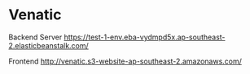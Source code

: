 # Venatic

Backend Server
https://test-1-env.eba-vydmpd5x.ap-southeast-2.elasticbeanstalk.com/

Frontend 
http://venatic.s3-website-ap-southeast-2.amazonaws.com/
